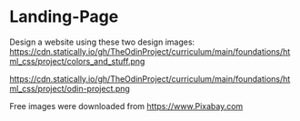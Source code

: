 # Landing-Page

Design a website using these two design images:
  https://cdn.statically.io/gh/TheOdinProject/curriculum/main/foundations/html_css/project/colors_and_stuff.png

  https://cdn.statically.io/gh/TheOdinProject/curriculum/main/foundations/html_css/project/odin-project.png

Free images were downloaded from https://www.Pixabay.com